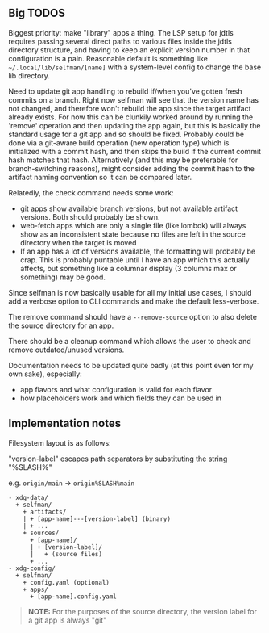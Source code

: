 ## Big TODOS

Biggest priority: make "library" apps a thing. The LSP setup for jdtls requires passing several direct paths to various files inside the jdtls directory structure, and having to keep an explicit version number in that configuration is a pain. Reasonable default is something like `~/.local/lib/selfman/[name]` with a system-level config to change the base lib directory.

Need to update git app handling to rebuild if/when you've gotten fresh commits on a branch. Right now selfman will see that the version name has not changed, and therefore won't rebuild the app since the target artifact already exists. For now this can be clunkily worked around by running the 'remove' operation and then updating the app again, but this is basically the standard usage for a git app and so should be fixed. Probably could be done via a git-aware build operation (new operation type) which is initialized with a commit hash, and then skips the build if the current commit hash matches that hash. Alternatively (and this may be preferable for branch-switching reasons), might consider adding the commit hash to the artifact naming convention so it can be compared later.

Relatedly, the check command needs some work:
- git apps show available branch versions, but not available artifact versions. Both should probably be shown.
- web-fetch apps which are only a single file (like lombok) will always show as an inconsistent state because no files are left in the source directory when the target is moved
- If an app has a lot of versions available, the formatting will probably be crap. This is probably puntable until I have an app which this actually affects, but something like a columnar display (3 columns max or something) may be good.

Since selfman is now basically usable for all my initial use cases, I should add a verbose option to CLI commands and make the default less-verbose.

The remove command should have a `--remove-source` option to also delete the source directory for an app.

There should be a cleanup command which allows the user to check and remove outdated/unused versions.

Documentation needs to be updated quite badly (at this point even for my own sake), especially:
- app flavors and what configuration is valid for each flavor
- how placeholders work and which fields they can be used in

## Implementation notes

Filesystem layout is as follows:

"version-label" escapes path separators by substituting the string "%SLASH%"

e.g. `origin/main` -> `origin%SLASH%main`

```
- xdg-data/
  + selfman/
    + artifacts/
    | + [app-name]---[version-label] (binary)
    | + ...
    + sources/
      + [app-name]/
      | + [version-label]/
      |   + (source files)
      + ...
- xdg-config/
  + selfman/
    + config.yaml (optional)
    + apps/
      + [app-name].config.yaml
```

> **NOTE:** For the purposes of the source directory, the version label for a git app is always "git"
